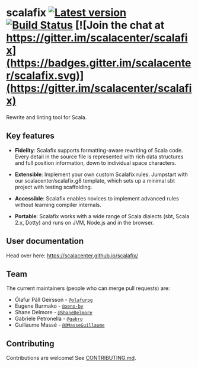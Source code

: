 scalafix
[![Latest version](https://index.scala-lang.org/scalacenter/scalafix/scalafix-core/latest.svg)](https://index.scala-lang.org/scalacenter/scalafix/scalafix-core)
[![Build Status](https://travis-ci.org/scalacenter/scalafix.svg?branch=master)](https://travis-ci.org/scalacenter/scalafix)
[![Join the chat at https://gitter.im/scalacenter/scalafix](https://badges.gitter.im/scalacenter/scalafix.svg)](https://gitter.im/scalacenter/scalafix)
========

Rewrite and linting tool for Scala.

## Key features

- **Fidelity**: Scalafix supports formatting-aware rewriting of Scala code. Every detail in the source file is represented with rich data structures and full position information, down to individual space characters.

- **Extensible**: Implement your own custom Scalafix rules. Jumpstart with our scalacenter/scalafix.g8 template, which sets up a minimal sbt project with testing scaffolding.

- **Accessible**: Scalafix enables novices to implement advanced rules without learning compiler internals.

- **Portable**: Scalafix works with a wide range of Scala dialects (sbt, Scala 2.x, Dotty) and runs on JVM, Node.js and in the browser.

## User documentation

Head over here: https://scalacenter.github.io/scalafix/

## Team

The current maintainers (people who can merge pull requests) are:

- Ólafur Páll Geirsson - [`@olafurpg`](https://github.com/olafurpg)
- Eugene Burmako - [`@xeno-by`](https://github.com/xeno-by)
- Shane Delmore - [`@ShaneDelmore`](https://github.com/ShaneDelmore)
- Gabriele Petronella - [`@gabro`](https://github.com/gabro)
- Guillaume Massé - [`@@MasseGuillaume`](https://github.com/@MasseGuillaume)

## Contributing

Contributions are welcome!
See [CONTRIBUTING.md](CONTRIBUTING.md).

